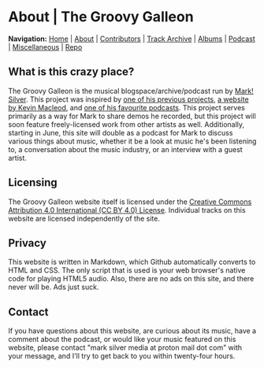 # About | The Groovy Galleon

**Navigation:** [Home](index.md) \| [About](about.md) \| [Contributors](members.md) \| [Track Archive](tunes.md) \| [Albums](albums.md) \| [Podcast](podcast.md) \| [Miscellaneous](misc.md) \| [Repo](https://github.com/MarkSilverMedia/groovygalleon)

## What is this crazy place?

The Groovy Galleon is the musical blogspace/archive/podcast run by [Mark! Silver](https://marksilvermedia.github.io). This project was inspired by [one of his previous projects](http://emawm.tk), [a website by Kevin Macleod](http://freepd.com/), and [one of his favourite podcasts](https://www.youtube.com/playlist?list=PLgkr4-AWobWFUEG70HQa-IRls2NGMhtp4). This project serves primarily as a way for Mark to share demos he recorded, but this project will soon feature freely-licensed work from other artists as well. Additionally, starting in June, this site will double as a podcast for Mark to discuss various things about music, whether it be a look at music he's been listening to, a conversation about the music industry, or an interview with a guest artist.

## Licensing

The Groovy Galleon website itself is licensed under the [Creative Commons Attribution 4.0 International (CC BY 4.0) License](https://creativecommons.org/licenses/by/4.0/). Individual tracks on this website are licensed independently of the site.

## Privacy

This website is written in Markdown, which Github automatically converts to HTML and CSS. The only script that is used is your web browser's native code for playing HTML5 audio. Also, there are no ads on this site, and there never will be. Ads just suck.

## Contact

If you have questions about this website, are curious about its music, have a comment about the podcast, or would like your music featured on this website, please contact "mark silver media at proton mail dot com" with your message, and I'll try to get back to you within twenty-four hours.
